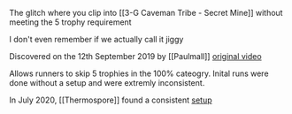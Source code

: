 The glitch where you clip into [[3-G Caveman Tribe - Secret Mine]] without meeting the 5 trophy requirement

I don't even remember if we actually call it jiggy

Discovered on the 12th September 2019 by [[Paulmall]] [original video](https://discord.com/channels/313375426112389123/408694062862958592/621627275926044672)

Allows runners to skip 5 trophies in the 100% cateogry. Inital runs were done without a setup and were extremly inconsistent. 

In July 2020, [[Thermospore]] found a consistent [setup](https://www.youtube.com/watch?v=vZKiRpvqyGs)

